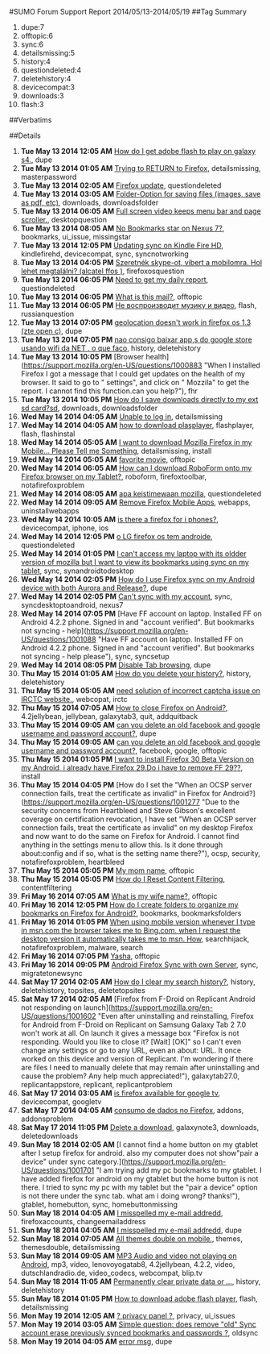 #SUMO Forum Support Report  2014/05/13-2014/05/19
##Tag Summary
1. dupe:7
1. offtopic:6
1. sync:6
1. detailsmissing:5
1. history:4
1. questiondeleted:4
1. deletehistory:4
1. devicecompat:3
1. downloads:3
1. flash:3

##Verbatims

##Details
1. **Tue May 13 2014 12:05 AM** [How do I get adobe flash to play on galaxy s4.](https://support.mozilla.org/en-US/questions/1000638 "Adobe flash on galaxy s4"), dupe
1. **Tue May 13 2014 01:05 AM** [Trying to RETURN to Firefox](https://support.mozilla.org/en-US/questions/1000647 "Trying to return to Firefox BUT, it will not let me in. Will Firefox contact me, they won't even send me a new password! XXX-XXX-XXXX"), detailsmissing, masterpassword
1. **Tue May 13 2014 02:05 AM** [Firefox update](https://support.mozilla.org/en-US/questions/1000664 "Firefox just forced me to update my browser and now due to the update i am no longer able to connect to ANY site. It would be appreciated if someone could tell me how to fix this problem"), questiondeleted
1. **Tue May 13 2014 03:05 AM** [Folder-Option for saving files (images, save as pdf, etc)](https://support.mozilla.org/en-US/questions/1000669 "Halo."), downloads, downloadsfolder
1. **Tue May 13 2014 06:05 AM** [Full screen video keeps menu bar and page scroller.](https://support.mozilla.org/en-US/questions/1000685 "I recently purchased a new laptop. It works very well, but one thing has been getting on my nerves."), desktopquestion
1. **Tue May 13 2014 08:05 AM** [No Bookmarks star on Nexus 7?](https://support.mozilla.org/en-US/questions/1000701 "There is no Bookmarks star on the latest Firefox installation on my Nexus 7 (2012 model). I cannot add new bookmarks or get to those I had before."), bookmarks, ui_issue, missingstar
1. **Tue May 13 2014 12:05 PM** [Updating sync on Kindle Fire HD](https://support.mozilla.org/en-US/questions/1000729 "I happily use Firefox on my Kindle Fire HD.  However since I've got a new smartphone on order I need to transfer to the new Firefox sync from the old one.  The problem is that it is not possible to follow 'Unlink all of your devices from the old Sync' 'On an Android device:' instructions here:"), kindlefirehd, devicecompat, sync, syncnotworking
1. **Tue May 13 2014 04:05 PM** [Szeretnék skype-ot, vibert a mobilomra. Hol lehet megtalálni? (alcatel ffos )](https://support.mozilla.org/en-US/questions/1000801 "Üdv!"), firefoxosquestion
1. **Tue May 13 2014 06:05 PM** [Need to get my daily report](https://support.mozilla.org/en-US/questions/1000818 "Can't find my daily reports. Can we reset fovefire"), questiondeleted
1. **Tue May 13 2014 06:05 PM** [What is this mail?](https://support.mozilla.org/en-US/questions/1000811 "Dear Beneficiary,"), offtopic
1. **Tue May 13 2014 06:05 PM** [Не воспроизводит музику и видео](https://support.mozilla.org/en-US/questions/1000826 "Не воспроизводит музику и видео на сайте"), flash, russianquestion
1. **Tue May 13 2014 07:05 PM** [geolocation doesn't work in firefox os 1.3 (zte open c)](https://support.mozilla.org/en-US/questions/1000837 "locking this thread as duplicate, please continue at"), dupe
1. **Tue May 13 2014 07:05 PM** [nao consigo baixar app,s do  google store usando wifi da NET  . o que faco](https://support.mozilla.org/en-US/questions/1000836 "Como faco para baixar App,s no google store estou usando Wifi da NET de 10Mb aguardo suas instrucoes"), history, deletehistory
1. **Tue May 13 2014 10:05 PM** [Browser health](https://support.mozilla.org/en-US/questions/1000883 "When I installed Firefox I got a message that I could get updates on the health of my browser. It said to go to " settings", and click on " Mozzila" to get the report. I cannot find this function.can you help?"), fhr
1. **Tue May 13 2014 10:05 PM** [How do I save downloads directly to my ext sd card?sd](https://support.mozilla.org/en-US/questions/1000886 "Same as above"), downloads, downloadsfolder
1. **Wed May 14 2014 04:05 AM** [Unable to log in](https://support.mozilla.org/en-US/questions/1000927 "I am making a mistake in my username selection.I may not be properly registered."), detailsmissing
1. **Wed May 14 2014 04:05 AM** [how to download plasplayer](https://support.mozilla.org/en-US/questions/1000934 "sabongch"), flashplayer, flash, flashinstal
1. **Wed May 14 2014 05:05 AM** [I want to download Mozilla Firefox in my Mobile... Please Tell me Something](https://support.mozilla.org/en-US/questions/1000939 "How to install Mozilla Firefox for Mobile."), detailsmissing, install
1. **Wed May 14 2014 05:05 AM** [favorite movie](https://support.mozilla.org/en-US/questions/1000941 "Happy feet the movie"), offtopic
1. **Wed May 14 2014 06:05 AM** [How can I download RoboForm onto my Firefox browser on my Tablet?](https://support.mozilla.org/en-US/questions/1000944 "I have recently purchased a Samsung Tablet Note 2014 and I have RoboForm on my laptop, can I download it to my tablet, and if So how?  Also can I download the Firefox Toolbar onto my tablet as I find it really convenient."), roboform, firefoxtoolbar, notafirefoxproblem
1. **Wed May 14 2014 08:05 AM** [apa keistimewaan mozilla](https://support.mozilla.org/en-US/questions/1000963 "jelaskan"), questiondeleted
1. **Wed May 14 2014 09:05 AM** [Remove Firefox Mobile Apps](https://support.mozilla.org/en-US/questions/1000968 "I'm not sure why this is hard. I tried out some Firefox Mobile apps and now I want to remove them. Here's what I've tried:"), webapps, uninstallwebapps
1. **Wed May 14 2014 10:05 AM** [is there a firefox for i phones?](https://support.mozilla.org/en-US/questions/1000975 "I just install Firefox and I am very please with it. I like to know if there  a Firefox for the I phone as well."), devicecompat, iphone, ios
1. **Wed May 14 2014 12:05 PM** [o LG firefox os tem androide](https://support.mozilla.org/en-US/questions/1000990 "Quero baixar whatsapp mais n vai"), questiondeleted
1. **Wed May 14 2014 01:05 PM** [I can't access my laptop with its oldder version of mozilla but I want to view its bookmarks using sync on my tablet](https://support.mozilla.org/en-US/questions/1001003 "Laptop hasn't had mozilla updated in probably a year. I cannot even use it right now. I'm trying to get the bookmarks I had saved on it to my new android tablet using sync. I'm signed in and have the sync options selected in tools but my bookmarks are not listed. Please help."), sync, synandroidtodesktop
1. **Wed May 14 2014 02:05 PM** [How do I use Firefox sync on my Android device with both Aurora and Release?](https://support.mozilla.org/en-US/questions/1001017 "I have both Aurora and Release installed on my Android phone. I have set up a New Sync account on my desktop. I can log in to it with Release, and it syncs great."), dupe
1. **Wed May 14 2014 02:05 PM** [Can't sync with my account](https://support.mozilla.org/en-US/questions/1001019 "I have been using firefox on my laptop for a couple of years and updating whenever it asked."), sync, syncdesktoptoandroid, nexus7
1. **Wed May 14 2014 07:05 PM** [Have FF account on laptop. Installed FF on Android 4.2.2 phone. Signed in and "account verified". But bookmarks not syncing - help](https://support.mozilla.org/en-US/questions/1001088 "Have FF account on laptop. Installed FF on Android 4.2.2 phone. Signed in and "account verified". But bookmarks not syncing - help please"), sync, syncsetup
1. **Wed May 14 2014 08:05 PM** [Disable Tab browsing](https://support.mozilla.org/en-US/questions/1001107 "locking this thread as duplicate, please continue at"), dupe
1. **Thu May 15 2014 01:05 AM** [How do you delete your history?](https://support.mozilla.org/en-US/questions/1001151 "Can not erase history!"), history, deletehistory
1. **Thu May 15 2014 05:05 AM** [need solution of  incorrect captcha issue on IRCTC website.](https://support.mozilla.org/en-US/questions/1001179 "Please provide a solution of this issue  asap..
Irctc is only browser which helps to book tatkal tickets...but get failes on captcha  filling page .this is happening rom last 2-3 months...whenever fill captcha it says fill correct values...tried every thing..cache clered,cookies...even fresh install... have rooted my phone  too...but this prob is still there...please provide a solution.."), webcopat, irctc
1. **Thu May 15 2014 07:05 AM** [How to close Firefox on Android?](https://support.mozilla.org/en-US/questions/1001194 "Android Jellybean 4.2.2 on a Samsung Galaxy Tab3 SM-T310 with Firefox 29.0.1."), 4.2jellybean, jellybean, galaxytab3, quit, addquitback
1. **Thu May 15 2014 09:05 AM** [can you delete an old facebook and google username and password account?](https://support.mozilla.org/en-US/questions/1001204 "[removed email] dont know password"), dupe
1. **Thu May 15 2014 09:05 AM** [can you delete an old facebook and google username and password account?](https://support.mozilla.org/en-US/questions/1001203 "[removed email] dont know password"), facebook, google, offtopic
1. **Thu May 15 2014 01:05 PM** [I want to install Firefox 30 Beta Version on my Android, i already have Firefox 29.Do i have to remove FF 29??](https://support.mozilla.org/en-US/questions/1001238 "I need to install Firefox 30 beta version on my android and  i already have Firefox 29 installed on it.
Do i have to uninstall Firefox 29 from my Mobile or i can simply upgrade it to beta version?"), install
1. **Thu May 15 2014 04:05 PM** [How do I set the "When an OCSP server connection fails, treat the certificate as invalid" in Firefox for Android?](https://support.mozilla.org/en-US/questions/1001277 "Due to the security concerns from Heartbleed and Steve Gibson's excellent coverage on certification revocation, I have set "When an OCSP server connection fails, treat the certificate as invalid"  on my desktop Firefox and now want to do the same on Firefox for Android.  I cannot find anything in the settings menu to allow this.  Is it done through about:config and if so, what is the setting name there?"), ocsp, security, notafirefoxproblem, heartbleed
1. **Thu May 15 2014 05:05 PM** [My mom name](https://support.mozilla.org/en-US/questions/1001295 "remove answer to security question"), offtopic
1. **Thu May 15 2014 05:05 PM** [How do I Reset Content Filtering](https://support.mozilla.org/en-US/questions/1001297 "On A Zte Phone"), contentfiltering
1. **Fri May 16 2014 07:05 AM** [What is my wife name?](https://support.mozilla.org/en-US/questions/1001112 "content removed by moderator"), offtopic
1. **Fri May 16 2014 12:05 PM** [How do I  create folders to organize my bookmarks on Firefox for Android?](https://support.mozilla.org/en-US/questions/1001453 "I have folders created on my laptop version but I can't figure out how to create them on the android version."), bookmarks, bookmarksfolders
1. **Fri May 16 2014 01:05 PM** [When using mobile version whenever I type in msn.com the browser takes me to Bing.com. when I request the desktop version it automatically takes me to msn. How](https://support.mozilla.org/en-US/questions/1001470 "How can I change my mobile setting to not redirect"), searchhijack, notafirefoxproblem, malware, search
1. **Fri May 16 2014 07:05 PM** [Yasha](https://support.mozilla.org/en-US/questions/1001514 "Yasha"), offtopic
1. **Fri May 16 2014 09:05 PM** [Android Firefox Sync with own Server](https://support.mozilla.org/en-US/questions/1001565 "Hi,"), sync, migratetonewsync
1. **Sat May 17 2014 02:05 AM** [How do I clear my search history?](https://support.mozilla.org/en-US/questions/1001599 "I want to clear everything that the phone saves including the search history and top sites all at once. Can only seem to clear saved stuff one at a time."), history, deletehistory, topsites, deletetopsites
1. **Sat May 17 2014 02:05 AM** [Firefox from F-Droid on Replicant Android not responding on launch](https://support.mozilla.org/en-US/questions/1001602 "Even after uninstalling and reinstalling, Firefox for Android from F-Droid on Replicant on Samsung Galaxy Tab 2 7.0 won't work at all.  On launch it gives a message box "Firefox is not responding. Would you like to close it? [Wait] [OK]" so I can't even change any settings or go to any URL, even an about: URL. It once worked on this device and version of Replicant. I'm wondering if there are files I need to manually delete that may remain after uninstalling and cause the problem?  Any help much appreciated!"), galaxytab27.0, replicantappstore, replicant, replicantproblem
1. **Sat May 17 2014 03:05 AM** [is firefox available for google tv](https://support.mozilla.org/en-US/questions/1001609 "Is there a firefox for google tv? If so, could I get the link?"), devicecompat, googletv
1. **Sat May 17 2014 04:05 AM** [consumo de dados no Firefox](https://support.mozilla.org/en-US/questions/1001610 "O firefox tem alguma extensão ou complemento que ajuda a diminuir o consumo de dados da internet 3g?, obrigado e espero resposta."), addons, addonsproblem
1. **Sat May 17 2014 11:05 PM** [Delete a download](https://support.mozilla.org/en-US/questions/1001720 "I downloaded a newspaper to read on my Note 3 Firefox Mobile. How do I remove it?"), galaxynote3, downloads, deletedownloads
1. **Sun May 18 2014 02:05 AM** [I cannot find a home button on my gtablet after I setup firefox for android.  also my computer does not show"pair a device" under sync category.](https://support.mozilla.org/en-US/questions/1001701 "I am trying add my pc bookmarks to my gtablet.  I have added firefox for android on my gtablet but the home button is not there.  I tried to sync my pc with my tablet but the "pair a device" option is not there under the sync tab.  what am i doing wrong?  thanks!"), gtablet, homebutton, sync, homebuttonmissing
1. **Sun May 18 2014 04:05 AM** [I misspelled my e-mail addredd](https://support.mozilla.org/en-US/questions/1001742 "How do I correct  misspelling my e-mail address"), firefoxaccounts, changeemailaddress
1. **Sun May 18 2014 04:05 AM** [I misspelled my e-mail addredd](https://support.mozilla.org/en-US/questions/1001743 "How do I correct  misspelling my e-mail address"), dupe
1. **Sun May 18 2014 07:05 AM** [All themes double on mobile.](https://support.mozilla.org/en-US/questions/1001751 "At times a theme will double (two of one images will apear. On will come down from the top and the other will stay still) It doesnt matter what theme when this happens. Whats wrong :("), themes, themesdouble, detailsmissing
1. **Sun May 18 2014 09:05 AM** [MP3 Audio and  video not playing on Android](https://support.mozilla.org/en-US/questions/1001757 "This is about FF 29 on a Lenovo Yoga Tab 8, running Android 4.2.2, Linux 3.4.5. 
On this devices, FF does not play any embedded media. I have tried i.a. the following URLs:"), mp3, video, lenovoyogatab8, 4.2jellybean, 4.2.2, video, dutschlandradio.de, video_codecs, webcompat, blip.tv
1. **Sun May 18 2014 11:05 AM** [Permanently clear private data or ...](https://support.mozilla.org/en-US/questions/1001766 "As my phone is sometimes used by others for net surfing, I don't want my website history to be displayed as standard. Is there any way of:
(1) setting a different screen when logging on  to Firefox, i.e. not website thumbnails
(2) making 'clear private data' a permanent setting instead of/as well as a one off
(3) enabling the removal of individual website thumbnails from the sign-on page
(4) making the websites whose thumbnails show at sign-on user definable and permanent.
If none of these is available, may I request that they be incorporated into the next release? I chose Firefox over Chrome precisely because Chrome has this display of recent websites at sign-on and Firefox didn't; and what has Mozilla done? - incorporated the one feature I avoided Chrome for! If a new feature is to be added, at least make it switchable instead of imposing it on all users regardless of whether they want it or not."), history, deletehistory
1. **Sun May 18 2014 01:05 PM** [How to download adobe flash player](https://support.mozilla.org/en-US/questions/1001777 "I need to download adobe flash player"), flash, detailsmissing
1. **Mon May 19 2014 12:05 AM** [? privacy panel ?](https://support.mozilla.org/en-US/questions/1001868 "I pushed the menu button and I can't find the privacy panel so I can enable cookies"), privacy, ui_issues
1. **Mon May 19 2014 03:05 AM** [Simple question: does remove "old" Sync account erase previously synced bookmarks and passwords ?](https://support.mozilla.org/en-US/questions/1001885 "Hey guys !"), oldsync
1. **Mon May 19 2014 04:05 AM** [error msg](https://support.mozilla.org/en-US/questions/1001890 "i use auto mouse it run very smooth more than chrome but after 20minute firefox shutdown its program"), dupe
